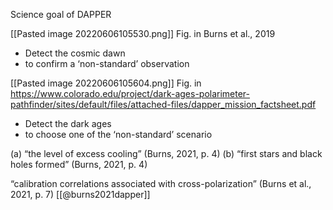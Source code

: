 Science goal of DAPPER 

[[Pasted image 20220606105530.png]]
Fig. in Burns et al., 2019


-   Detect the cosmic dawn 
-   to confirm a ‘non-standard’ observation


[[Pasted image 20220606105604.png]]
Fig. in https://www.colorado.edu/project/dark-ages-polarimeter-pathfinder/sites/default/files/attached-files/dapper_mission_factsheet.pdf 

-   Detect the dark ages 
-   to choose one of the ‘non-standard’ scenario

(a) “the level of excess cooling” (Burns, 2021, p. 4)
(b) “first stars and black holes formed” (Burns, 2021, p. 4)

“calibration correlations associated with cross-polarization” (Burns et al., 2021, p. 7)
[[@burns2021dapper]]